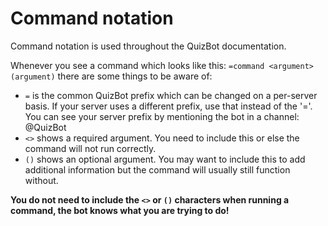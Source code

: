 # Command notation

Command notation is used throughout the QuizBot documentation.

Whenever you see a command which looks like this: `=command <argument> (argument)` there are some things to be aware of:

- `=` is the common QuizBot prefix which can be changed on a per-server basis. If your server uses a different prefix, use that instead of the '='. You can see your server prefix by mentioning the bot in a channel: @QuizBot
- `<>` shows a required argument. You need to include this or else the command will not run correctly.
- `()` shows an optional argument. You may want to include this to add additional information but the command will usually still function without.

**You do not need to include the `<>` or `()` characters when running a command, the bot knows what you are trying to do!**
